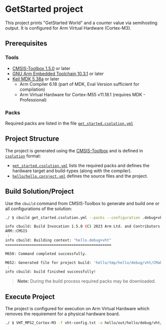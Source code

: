 # GetStarted project

This project prints "GetStarted World" and a counter value via semihosting output. It is configured for Arm Virtual Hardware (Cortex-M3).

## Prerequisites

### Tools

- [CMSIS-Toolbox 1.5.0](https://github.com/Open-CMSIS-Pack/devtools/releases) or later
- [GNU Arm Embedded Toolchain 10.3.1](https://developer.arm.com/downloads/-/arm-gnu-toolchain-downloads) or later
- [Keil MDK 5.38a](https://www2.keil.com/mdk5/) or later
  - Arm Compiler 6.18 (part of MDK, Eval Version sufficient for compilation)
  - Arm Virtual Hardware for Cortex-M55 v11.18.1 (requires MDK - Professional)

### Packs

Required packs are listed in the file [`get_started.csolution.yml`](./get_started.csolution.yml)

## Project Structure

The project is generated using the [CMSIS-Toolbox](https://github.com/Open-CMSIS-Pack/devtools/blob/main/tools/projmgr/docs/Manual/Overview.md) and is defined in [`csolution`](https://github.com/Open-CMSIS-Pack/devtools/blob/main/tools/projmgr/docs/Manual/YML-Format.md) format:

- [`get_started.csolution.yml`](./get_started.csolution.yml) lists the required packs and defines the hardware target and build-types (along with the compiler).
- [`hello/hello.cproject.yml`](./hello/hello.cproject.yml) defines the source files and the project.

## Build Solution/Project

Use the `cbuild` command from CMSIS-Toolbox to generate and build one or all configurations of the solution:

```bash
./ $ cbuild get_started.csolution.yml --packs --configuration .debug+vht

info cbuild: Build Invocation 1.5.0 (C) 2023 Arm Ltd. and Contributors
ARM::CMSIS
 :
info cbuild: Building context: "hello.debug+vht"
================================================

M650: Command completed successfully.

M652: Generated file for project build: 'hello/tmp/hello/debug/vht/CMakeLists.txt'
 :
info cbuild: build finished successfully!
```

> **Note:** During the build process required packs may be downloaded.

## Execute Project

The project is configured for execution on Arm Virtual Hardware which removes the requirement for a physical hardware board.

```bash
./ $ VHT_MPS2_Cortex-M3 -f vht-config.txt -a hello/out/hello/debug/vht/debug+vht.elf
```
